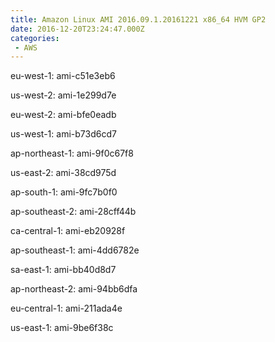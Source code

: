 ```yaml
---
title: Amazon Linux AMI 2016.09.1.20161221 x86_64 HVM GP2
date: 2016-12-20T23:24:47.000Z
categories:
 - AWS
---
```


eu-west-1: ami-c51e3eb6

us-west-2: ami-1e299d7e

eu-west-2: ami-bfe0eadb

us-west-1: ami-b73d6cd7

ap-northeast-1: ami-9f0c67f8

us-east-2: ami-38cd975d

ap-south-1: ami-9fc7b0f0

ap-southeast-2: ami-28cff44b

ca-central-1: ami-eb20928f

ap-southeast-1: ami-4dd6782e

sa-east-1: ami-bb40d8d7

ap-northeast-2: ami-94bb6dfa

eu-central-1: ami-211ada4e

us-east-1: ami-9be6f38c

